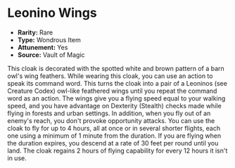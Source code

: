 # Leonino Wings

- **Rarity:** Rare
- **Type:** Wondrous Item
- **Attunement:** Yes
- **Source:** Vault of Magic

This cloak is decorated with the spotted white and brown pattern of a barn owl's wing feathers. While wearing this cloak, you can use an action to speak its command word. This turns the cloak into a pair of a Leoninos (see Creature Codex) owl-like feathered wings until you repeat the command word as an action. The wings give you a flying speed equal to your walking speed, and you have advantage on Dexterity (Stealth) checks made while flying in forests and urban settings. In addition, when you fly out of an enemy's reach, you don't provoke opportunity attacks. You can use the cloak to fly for up to 4 hours, all at once or in several shorter flights, each one using a minimum of 1 minute from the duration. If you are flying when the duration expires, you descend at a rate of 30 feet per round until you land. The cloak regains 2 hours of flying capability for every 12 hours it isn't in use.
